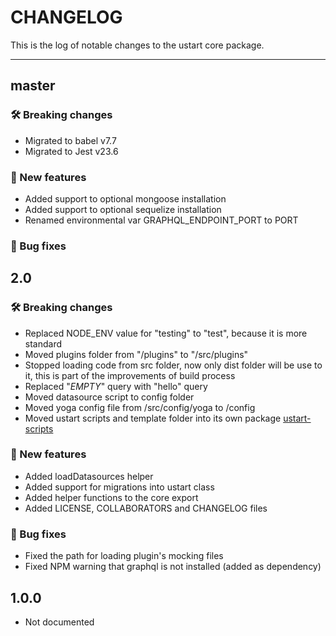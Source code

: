 # CHANGELOG

This is the log of notable changes to the ustart core package.

----

## master

### 🛠 Breaking changes

- Migrated to babel v7.7
- Migrated to Jest v23.6

### 🎉 New features

- Added support to optional mongoose installation
- Added support to optional sequelize installation
- Renamed environmental var GRAPHQL_ENDPOINT_PORT to PORT

### 🐛 Bug fixes

## 2.0

### 🛠 Breaking changes

- Replaced NODE_ENV value for "testing" to "test", because it is more standard
- Moved plugins folder from "/plugins" to "/src/plugins"
- Stopped loading code from src folder, now only dist folder will be use to it, this is part of the improvements of build process
- Replaced "_EMPTY_" query with "hello" query
- Moved datasource script to config folder
- Moved yoga config file from /src/config/yoga to /config
- Moved ustart scripts and template folder into its own package [ustart-scripts](https://github.com/ustart-dev/ustart-scripts)

### 🎉 New features

- Added loadDatasources helper
- Added support for migrations into ustart class
- Added helper functions to the core export
- Added LICENSE, COLLABORATORS and CHANGELOG files

### 🐛 Bug fixes

- Fixed the path for loading plugin's mocking files
- Fixed NPM warning that graphql is not installed (added as dependency)

## 1.0.0

- Not documented
